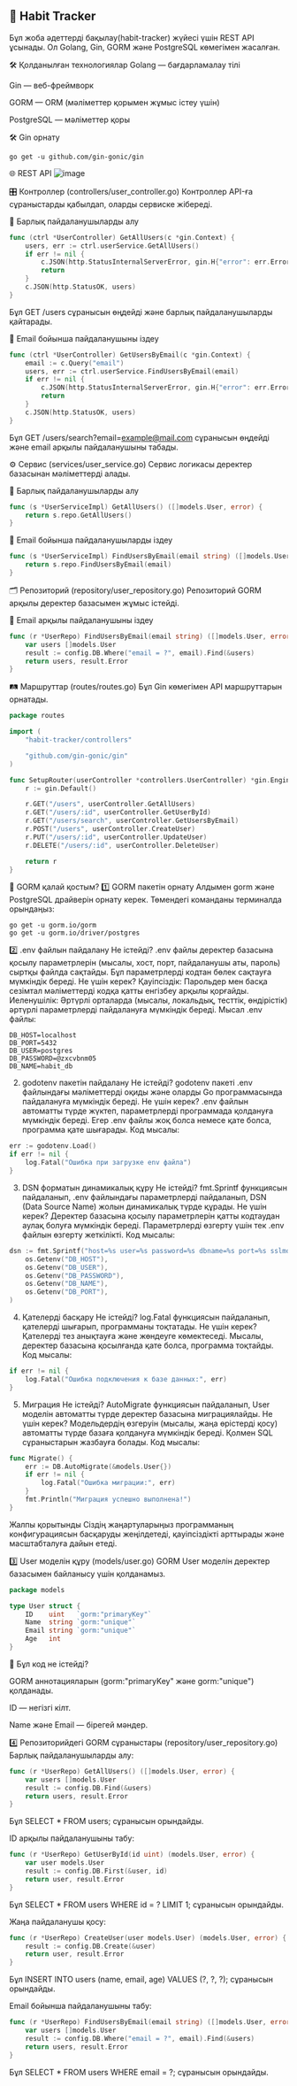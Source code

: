 ## 📌 Habit Tracker

Бұл жоба әдеттерді бақылау(habit-tracker) жүйесі үшін REST API ұсынады. Ол Golang, Gin, GORM және PostgreSQL көмегімен жасалған.

🛠 Қолданылған технологиялар
Golang — бағдарламалау тілі

Gin — веб-фреймворк

GORM — ORM (мәліметтер қорымен жұмыс істеу үшін)

PostgreSQL — мәліметтер қоры

🛠 Gin орнату
```
go get -u github.com/gin-gonic/gin
```
🌐 REST API
![image](https://github.com/user-attachments/assets/0daad456-f515-47ef-b864-e7c040f9d945)

🎛 Контроллер (controllers/user_controller.go)
Контроллер API-ға сұраныстарды қабылдап, оларды сервиске жібереді.

📌 Барлық пайдаланушыларды алу
```go
func (ctrl *UserController) GetAllUsers(c *gin.Context) {
    users, err := ctrl.userService.GetAllUsers()
    if err != nil {
        c.JSON(http.StatusInternalServerError, gin.H{"error": err.Error()})
        return
    }
    c.JSON(http.StatusOK, users)
}
```
Бұл GET /users сұранысын өңдейді және барлық пайдаланушыларды қайтарады.

📌 Email бойынша пайдаланушыны іздеу
```go
func (ctrl *UserController) GetUsersByEmail(c *gin.Context) {
    email := c.Query("email")
    users, err := ctrl.userService.FindUsersByEmail(email)
    if err != nil {
        c.JSON(http.StatusInternalServerError, gin.H{"error": err.Error()})
        return
    }
    c.JSON(http.StatusOK, users)
}
```
Бұл GET /users/search?email=example@mail.com сұранысын өңдейді және email арқылы пайдаланушыны табады.

⚙ Сервис (services/user_service.go)
Сервис логикасы деректер базасынан мәліметтерді алады.

📌 Барлық пайдаланушыларды алу
```go
func (s *UserServiceImpl) GetAllUsers() ([]models.User, error) {
    return s.repo.GetAllUsers()
}
```
📌 Email бойынша пайдаланушыларды іздеу
```go
func (s *UserServiceImpl) FindUsersByEmail(email string) ([]models.User, error) {
    return s.repo.FindUsersByEmail(email)
}
```
🗂 Репозиторий (repository/user_repository.go)
Репозиторий GORM арқылы деректер базасымен жұмыс істейді.

📌 Email арқылы пайдаланушыны іздеу
```go
func (r *UserRepo) FindUsersByEmail(email string) ([]models.User, error) {
    var users []models.User
    result := config.DB.Where("email = ?", email).Find(&users)
    return users, result.Error
}
```
🛤 Маршруттар (routes/routes.go)
Бұл Gin көмегімен API маршруттарын орнатады.

```go
package routes

import (
	"habit-tracker/controllers"

	"github.com/gin-gonic/gin"
)

func SetupRouter(userController *controllers.UserController) *gin.Engine {
	r := gin.Default()

	r.GET("/users", userController.GetAllUsers)
	r.GET("/users/:id", userController.GetUserById)
	r.GET("/users/search", userController.GetUsersByEmail)
	r.POST("/users", userController.CreateUser)
	r.PUT("/users/:id", userController.UpdateUser)
	r.DELETE("/users/:id", userController.DeleteUser)

	return r
}
```






🔧 GORM қалай қостым?
1️⃣ GORM пакетін орнату
Алдымен gorm және PostgreSQL драйверін орнату керек.
Төмендегі команданы терминалда орындаңыз:
```
go get -u gorm.io/gorm
go get -u gorm.io/driver/postgres
```
2️⃣ .env файлын пайдалану
Не істейді?
.env файлы деректер базасына қосылу параметрлерін (мысалы, хост, порт, пайдаланушы аты, пароль) сыртқы файлда сақтайды. Бұл параметрлерді кодтан бөлек сақтауға мүмкіндік береді.
Не үшін керек?
Қауіпсіздік: Парольдер мен басқа сезімтал мәліметтерді кодқа қатты енгізбеу арқылы қорғайды.
Иеленушілік: Әртүрлі орталарда (мысалы, локальдық, тесттік, өндірістік) әртүрлі параметрлерді пайдалануға мүмкіндік береді.
Мысал .env файлы:

```env
DB_HOST=localhost
DB_PORT=5432
DB_USER=postgres
DB_PASSWORD=@zxcvbnm05
DB_NAME=habit_db
```
2. godotenv пакетін пайдалану
Не істейді?
godotenv пакеті .env файлындағы мәліметтерді оқиды және оларды Go программасында пайдалануға мүмкіндік береді.
Не үшін керек?
.env файлын автоматты түрде жүктеп, параметрлерді программада қолдануға мүмкіндік береді.
Егер .env файлы жоқ болса немесе қате болса, программа қате шығарады.
Код мысалы:

```go
err := godotenv.Load()
if err != nil {
    log.Fatal("Ошибка при загрузке env файла")
}
```
3. DSN форматын динамикалық құру
Не істейді?
fmt.Sprintf функциясын пайдаланып, .env файлындағы параметрлерді пайдаланып, DSN (Data Source Name) жолын динамикалық түрде құрады.
Не үшін керек?
Деректер базасына қосылу параметрлерін қатты кодтаудан аулақ болуға мүмкіндік береді.
Параметрлерді өзгерту үшін тек .env файлын өзгерту жеткілікті.
Код мысалы:

```go
dsn := fmt.Sprintf("host=%s user=%s password=%s dbname=%s port=%s sslmode=disable",
    os.Getenv("DB_HOST"),
    os.Getenv("DB_USER"),
    os.Getenv("DB_PASSWORD"),
    os.Getenv("DB_NAME"),
    os.Getenv("DB_PORT"),
)
```
4. Қателерді басқару
Не істейді?
log.Fatal функциясын пайдаланып, қателерді шығарып, программаны тоқтатады.
Не үшін керек?
Қателерді тез анықтауға және жөндеуге көмектеседі.
Мысалы, деректер базасына қосылғанда қате болса, программа тоқтайды.
Код мысалы:

```go
if err != nil {
    log.Fatal("Ошибка подключения к базе данных:", err)
}
```
5. Миграция
Не істейді?
AutoMigrate функциясын пайдаланып, User моделін автоматты түрде деректер базасына миграциялайды.
Не үшін керек?
Модельдердің өзгеруін (мысалы, жаңа өрістерді қосу) автоматты түрде базаға қолдануға мүмкіндік береді.
Қолмен SQL сұраныстарын жазбауға болады.
Код мысалы:

```go
func Migrate() {
    err := DB.AutoMigrate(&models.User{})
    if err != nil {
        log.Fatal("Ошибка миграции:", err)
    }
    fmt.Println("Миграция успешно выполнена!")
}
```
Жалпы қорытынды
Сіздің жаңартуларыңыз программаның конфигурациясын басқаруды жеңілдетеді, қауіпсіздікті арттырады және масштабталуға дайын етеді.

3️⃣ User моделін құру (models/user.go)
GORM User моделін деректер базасымен байланысу үшін қолданамыз.

```go
package models

type User struct {
    ID    uint   `gorm:"primaryKey"`
    Name  string `gorm:"unique"`
    Email string `gorm:"unique"`
    Age   int
}
```
📌 Бұл код не істейді?

GORM аннотацияларын (gorm:"primaryKey" және gorm:"unique") қолданады.

ID — негізгі кілт.

Name және Email — бірегей мәндер.

4️⃣ Репозиторийдегі GORM сұраныстары (repository/user_repository.go)
Барлық пайдаланушыларды алу:
```go
func (r *UserRepo) GetAllUsers() ([]models.User, error) {
    var users []models.User
    result := config.DB.Find(&users)
    return users, result.Error
}
```
Бұл SELECT * FROM users; сұранысын орындайды.

ID арқылы пайдаланушыны табу:
```go
func (r *UserRepo) GetUserById(id uint) (models.User, error) {
    var user models.User
    result := config.DB.First(&user, id)
    return user, result.Error
}
```
Бұл SELECT * FROM users WHERE id = ? LIMIT 1; сұранысын орындайды.

Жаңа пайдаланушы қосу:
```go
func (r *UserRepo) CreateUser(user models.User) (models.User, error) {
    result := config.DB.Create(&user)
    return user, result.Error
}
```
Бұл INSERT INTO users (name, email, age) VALUES (?, ?, ?); сұранысын орындайды.

Email бойынша пайдаланушыны табу:
```go
func (r *UserRepo) FindUsersByEmail(email string) ([]models.User, error) {
    var users []models.User
    result := config.DB.Where("email = ?", email).Find(&users)
    return users, result.Error
}
```
Бұл SELECT * FROM users WHERE email = ?; сұранысын орындайды.
